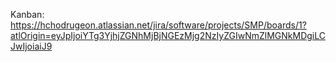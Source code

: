 Kanban: https://hchodrugeon.atlassian.net/jira/software/projects/SMP/boards/1?atlOrigin=eyJpIjoiYTg3YjhjZGNhMjBjNGEzMjg2NzIyZGIwNmZlMGNkMDgiLCJwIjoiaiJ9
